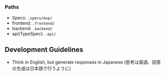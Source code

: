 ### Paths
- Specs: `.specs/mvp/`
- frontend: `.frontend/`
- backend: `.backend/`
- api(TypeSpec): `.api/`

## Development Guidelines
- Think in English, but generate responses in Japanese (思考は英語、回答の生成は日本語で行うように)